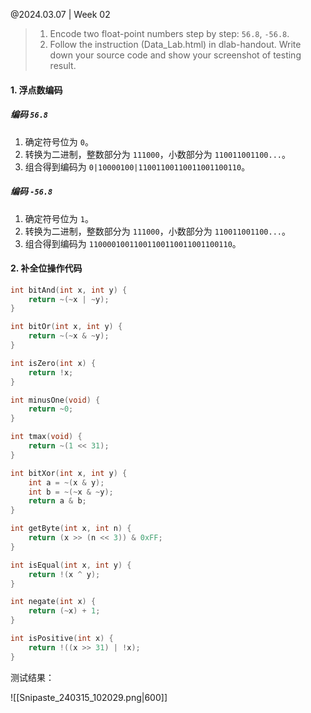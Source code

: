 @2024.03.07 | Week 02

> 1. Encode two float-point numbers step by step: `56.8`, `-56.8`.
> 2. Follow the instruction (Data_Lab.html) in dlab-handout. Write down your source code and show your screenshot of testing result.

#### 1. 浮点数编码

##### 编码 `56.8`

1. 确定符号位为 `0`。
2. 转换为二进制，整数部分为 `111000`，小数部分为 `110011001100...`。
3. 组合得到编码为 `0|10000100|11001100110011001100110`。

##### 编码 `-56.8`

1. 确定符号位为 `1`。
2. 转换为二进制，整数部分为 `111000`，小数部分为 `110011001100...`。
3. 组合得到编码为 `11000010011001100110011001100110`。

#### 2. 补全位操作代码

```c
int bitAnd(int x, int y) {
    return ~(~x | ~y);
}
```

```c
int bitOr(int x, int y) {
    return ~(~x & ~y);
}
```

```c
int isZero(int x) {
    return !x;
}
```

```c
int minusOne(void) {
    return ~0;
}
```

```c
int tmax(void) {
    return ~(1 << 31);
}
```

```c
int bitXor(int x, int y) {
    int a = ~(x & y);
    int b = ~(~x & ~y);
    return a & b;
}
```

```c
int getByte(int x, int n) {
    return (x >> (n << 3)) & 0xFF;
}
```

```c
int isEqual(int x, int y) {
    return !(x ^ y);
}
```

```c
int negate(int x) {
    return (~x) + 1;
}
```

```c
int isPositive(int x) {
    return !((x >> 31) | !x);
}
```

测试结果：

![[Snipaste_240315_102029.png|600]]